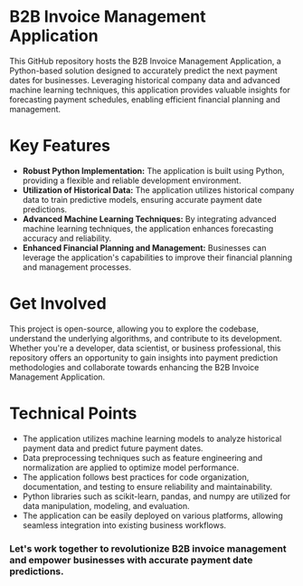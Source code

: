 # B2B Invoice Management Application
This GitHub repository hosts the B2B Invoice Management Application, a Python-based solution designed to accurately predict the next payment dates for businesses. Leveraging historical company data and advanced machine learning techniques, this application provides valuable insights for forecasting payment schedules, enabling efficient financial planning and management.

# Key Features
* **Robust Python Implementation:** The application is built using Python, providing a flexible and reliable development environment.
* **Utilization of Historical Data:** The application utilizes historical company data to train predictive models, ensuring accurate payment date predictions.
* **Advanced Machine Learning Techniques:** By integrating advanced machine learning techniques, the application enhances forecasting accuracy and reliability.
* **Enhanced Financial Planning and Management:** Businesses can leverage the application's capabilities to improve their financial planning and management processes.

# Get Involved
This project is open-source, allowing you to explore the codebase, understand the underlying algorithms, and contribute to its development. Whether you're a developer, data scientist, or business professional, this repository offers an opportunity to gain insights into payment prediction methodologies and collaborate towards enhancing the B2B Invoice Management Application.

# Technical Points
* The application utilizes machine learning models to analyze historical payment data and predict future payment dates.
* Data preprocessing techniques such as feature engineering and normalization are applied to optimize model performance.
* The application follows best practices for code organization, documentation, and testing to ensure reliability and maintainability.
* Python libraries such as scikit-learn, pandas, and numpy are utilized for data manipulation, modeling, and evaluation.
* The application can be easily deployed on various platforms, allowing seamless integration into existing business workflows.

### Let's work together to revolutionize B2B invoice management and empower businesses with accurate payment date predictions.






